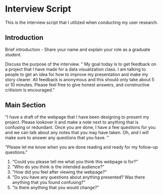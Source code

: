 # Interview Script

This is the interview script that I utilized when conducting my user research.

## Introduction

Brief introduction - Share your name and explain your role as a graduate student.

Discuss the purpose of the interview. " My goal today is to get feedback on a project that I have made for a data visualization class. I am talking to people to get an idea for how to improve my presentation and make my story clearer. All feedback is anonymous and this should only take about 5 or 10 minutes. Please feel free to give honest answers, and constructive critisism is encouraged."

## Main Section

"I have a draft of the webpage that I have been designing to present my project. Please lookover it and make a note next to anything that is confusing or redundant. Once you are done, I have a few questions for you and we can talk about any notes that you may have taken. Oh, and I will make sure to answer any questions that you have. "

"Please let me know when you are done reading and ready for my follow-up questions."

1.  "Could you please tell me what you think this webpage is for?"
2.  "Who do you think is the intended audience?"
3.  "How did you feel after viewing the webpage?"
4.  "Do you have any questions about anything presented? Was there anything that you found confusing?"
5.  "Is there anything that you would change?"


